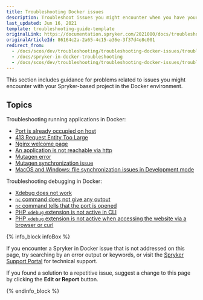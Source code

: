 ```yaml
---
title: Troubleshooting Docker issues
description: Troubleshoot issues you might encounter when you have your Spryker-based project in Docker.
last_updated: Jun 16, 2021
template: troubleshooting-guide-template
originalLink: https://documentation.spryker.com/2021080/docs/troubleshooting-spryker-in-docker-issues
originalArticleId: 86164c2a-2a65-4c15-a36e-3f37d4e8c001
redirect_from:
  - /docs/scos/dev/troubleshooting/troubleshooting-docker-issues/troubleshooting-docker-issues.html
  - /docs/spryker-in-docker-troubleshooting
  - /docs/scos/dev/troubleshooting/troubleshooting-docker-issues/troubleshooting-spryker-in-docker-issues.html
---
```


This section includes guidance for problems related to issues you might encounter with your Spryker-based project in the Docker environment.  

## Topics

Troubleshooting running applications in Docker:

- [Port is already occupied on host](/docs/dg/dev/troubleshooting/troubleshooting-docker-issues/troubleshooting-running-applications-in-docker/port-is-already-occupied-on-host.html)
- [413 Request Entity Too Large](/docs/dg/dev/troubleshooting/troubleshooting-docker-issues/troubleshooting-running-applications-in-docker/413-request-entity-too-large.html)
- [Nginx welcome page](/docs/dg/dev/troubleshooting/troubleshooting-docker-issues/troubleshooting-running-applications-in-docker/nginx-welcome-page.html)
- [An application is not reachable via http](/docs/dg/dev/troubleshooting/troubleshooting-docker-issues/troubleshooting-running-applications-in-docker/an-application-is-not-reachable-via-http.html)
- [Mutagen error](/docs/dg/dev/troubleshooting/troubleshooting-docker-issues/troubleshooting-running-applications-in-docker/mutagen-error.html)
- [Mutagen synchronization issue](/docs/dg/dev/troubleshooting/troubleshooting-docker-issues/troubleshooting-running-applications-in-docker/mutagen-synchronization-issue.html)
- [MacOS and Windows: file synchronization issues in Development mode](/docs/dg/dev/troubleshooting/troubleshooting-docker-issues/troubleshooting-running-applications-in-docker/macos-and-windows-file-synchronization-issues-in-development-mode.html)

Troubleshooting debugging in Docker:

- [Xdebug does not work](/docs/dg/dev/troubleshooting/troubleshooting-docker-issues/troubleshooting-debugging-in-docker/xdebug-does-not-work.html)
- [`nc` command does not give any output](/docs/dg/dev/troubleshooting/troubleshooting-docker-issues/troubleshooting-debugging-in-docker/nc-command-does-not-give-any-output.html)
- [`nc` command tells that the port is opened](/docs/dg/dev/troubleshooting/troubleshooting-docker-issues/troubleshooting-debugging-in-docker/nc-command-tells-that-the-port-is-opened.html)
- [PHP `xdebug` extension is not active in CLI](/docs/dg/dev/troubleshooting/troubleshooting-docker-issues/troubleshooting-debugging-in-docker/php-xdebug-extension-is-not-active-in-cli.html)
- [PHP `xdebug` extension is not active when accessing the website via a browser or curl](/docs/dg/dev/troubleshooting/troubleshooting-docker-issues/troubleshooting-debugging-in-docker/php-xdebug-extension-is-not-active-when-accessing-the-website-via-a-browser-or-curl.html)

{% info_block infoBox %}

If you encounter a Spryker in Docker issue that is not addressed on this page, try searching by an error output or keywords, or visit the [Spryker Support Portal](https://spryker.force.com/support/s/) for technical support.

If you found a solution to a repetitive issue,  suggest a change to this page by clicking the **Edit or Report** button.

{% endinfo_block %}
